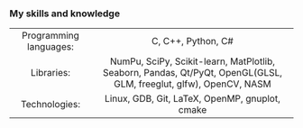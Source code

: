 ### My skills and knowledge
| | |
|:---:|:---:|
| Programming languages: | C, C++, Python, C# |
| Libraries: | NumPu, SciPy, Scikit-learn, MatPlotlib, Seaborn, Pandas, Qt/PyQt, OpenGL(GLSL, GLM, freeglut, glfw), OpenCV, NASM |
| Technologies: | Linux, GDB, Git, LaTeX, OpenMP, gnuplot, cmake |
<!--
# Ray tracing project
___
| |
|:-------------------:|
|![](./images/ray_tracing_1)|
___
![](./images/after_antialiasing_10)
___
![](./images/out_image4x4chr.png)
___
![](./images/2_out_image4x4chr.png)
___
**AstonMartinN/AstonMartinN** is a ✨ _special_ ✨ repository because its `README.md` (this file) appears on your GitHub profile.
Here are some ideas to get you started:

- 🔭 I’m currently working on ...
- 🌱 I’m currently learning ...
- 👯 I’m looking to collaborate on ...
- 🤔 I’m looking for help with ...
- 💬 Ask me about ...
- 📫 How to reach me: ...
- 😄 Pronouns: ...
- ⚡ Fun fact: ...
-->

